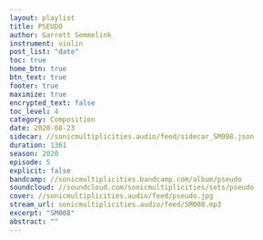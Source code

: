 ```yaml
---
layout: playlist
title: PSEUDO
author: Garrett Semmelink
instrument: violin
post_list: "date"
toc: true
home_btn: true
btn_text: true
footer: true
maximize: true
encrypted_text: false
toc_level: 4
category: Composition
date: 2020-08-23
sidecar: //sonicmultiplicities.audio/feed/sidecar_SM008.json
duration: 1361
season: 2020
episode: 5
explicit: false
bandcamp: //sonicmultiplicities.bandcamp.com/album/pseudo
soundcloud: //soundcloud.com/sonicmultiplicities/sets/pseudo
cover: //sonicmultiplicities.audio/feed/pseudo.jpg
stream_url: sonicmultiplicities.audio/feed/SM008.mp3
excerpt: "SM008"
abstract: ""
---
```

